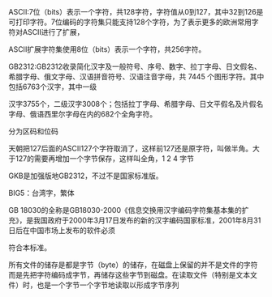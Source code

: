 ASCII:7位（bits）表示一个字符，共128字符，字符值从0到127，其中32到126是可打印字符。7位编码的字符集只能支持128个字符，为了表示更多的欧洲常用字符对ASCII进行了扩展，

ASCII扩展字符集使用8位（bits）表示一个字符，共256字符。

GB2312:GB2312收录简化汉字及一般符号、序号、数字、拉丁字母、日文假名、希腊字母、俄文字母、汉语拼音符号、汉语注音字母，共 7445 个图形字符。其中包括6763个汉字，其中一级

汉字3755个，二级汉字3008个；包括拉丁字母、希腊字母、日文平假名及片假名字母、俄语西里尔字母在内的682个全角字符。

分为区码和位码

天朝把127后面的ASCII127个字符取消了，这样前127还是原字符，叫做半角。大于127的需要再增加一个字节保存，这样叫全角，1 2 4 字节

GKB是加强版地GB2312，不过不是国家标准版。

BIG5：台湾字，繁体

GB 18030的全称是GB18030-2000《信息交换用汉字编码字符集基本集的扩充》，是我国政府于2000年3月17日发布的新的汉字编码国家标准，2001年8月31日后在中国市场上发布的软件必须

符合本标准。

所有文件的储存是都是字节（byte）的储存，在磁盘上保留的并不是文件的字符而是先把字符编码成字节，再储存这些字节到磁盘。在读取文件（特别是文本文件）时，也是一个字节一个字节地读取以形成字节序列